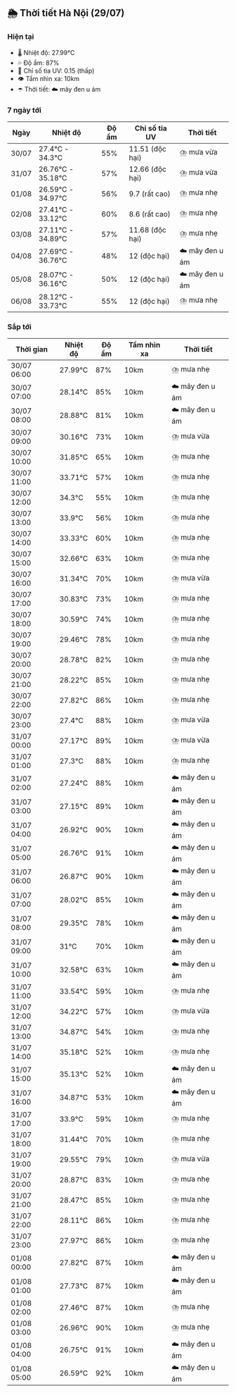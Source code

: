 ## 🌦️ Thời tiết Hà Nội (29/07)

### Hiện tại

- 🌡️ Nhiệt độ: 27.99℃
- 💦 Độ ẩm: 87%
- 🌟 Chỉ số tia UV: 0.15 (thấp)
- 👁️ Tầm nhìn xa: 10km
- ☂️ Thời tiết: ☁️ mây đen u ám

### 7 ngày tới

| Ngày | Nhiệt độ | Độ ẩm | Chỉ số tia UV | Thời tiết |
| --- | --- | --- | --- | --- |
| 30/07 | 27.4℃ - 34.3℃ | 55% | 11.51 (độc hại) | ⛈️ mưa vừa |
| 31/07 | 26.76℃ - 35.18℃ | 57% | 12.66 (độc hại) | ⛈️ mưa vừa |
| 01/08 | 26.59℃ - 34.97℃ | 56% | 9.7 (rất cao) | ⛈️ mưa nhẹ |
| 02/08 | 27.41℃ - 33.12℃ | 60% | 8.6 (rất cao) | ⛈️ mưa nhẹ |
| 03/08 | 27.11℃ - 34.89℃ | 57% | 11.68 (độc hại) | ⛈️ mưa nhẹ |
| 04/08 | 27.69℃ - 36.76℃ | 48% | 12 (độc hại) | ☁️ mây đen u ám |
| 05/08 | 28.07℃ - 36.16℃ | 50% | 12 (độc hại) | ☁️ mây đen u ám |
| 06/08 | 28.12℃ - 33.73℃ | 55% | 12 (độc hại) | ⛈️ mưa nhẹ |

### Sắp tới

| Thời gian | Nhiệt độ | Độ ẩm | Tầm nhìn xa | Thời tiết |
| --- | --- | --- | --- | --- |
| 30/07 06:00 | 27.99℃ | 87% | 10km | ⛈️ mưa nhẹ |
| 30/07 07:00 | 28.14℃ | 85% | 10km | ☁️ mây đen u ám |
| 30/07 08:00 | 28.88℃ | 81% | 10km | ☁️ mây đen u ám |
| 30/07 09:00 | 30.16℃ | 73% | 10km | ⛈️ mưa vừa |
| 30/07 10:00 | 31.85℃ | 65% | 10km | ⛈️ mưa nhẹ |
| 30/07 11:00 | 33.71℃ | 57% | 10km | ⛈️ mưa nhẹ |
| 30/07 12:00 | 34.3℃ | 55% | 10km | ⛈️ mưa nhẹ |
| 30/07 13:00 | 33.9℃ | 56% | 10km | ⛈️ mưa nhẹ |
| 30/07 14:00 | 33.33℃ | 60% | 10km | ⛈️ mưa nhẹ |
| 30/07 15:00 | 32.66℃ | 63% | 10km | ⛈️ mưa nhẹ |
| 30/07 16:00 | 31.34℃ | 70% | 10km | ⛈️ mưa vừa |
| 30/07 17:00 | 30.83℃ | 73% | 10km | ⛈️ mưa nhẹ |
| 30/07 18:00 | 30.59℃ | 74% | 10km | ⛈️ mưa nhẹ |
| 30/07 19:00 | 29.46℃ | 78% | 10km | ⛈️ mưa nhẹ |
| 30/07 20:00 | 28.78℃ | 82% | 10km | ⛈️ mưa nhẹ |
| 30/07 21:00 | 28.22℃ | 85% | 10km | ⛈️ mưa nhẹ |
| 30/07 22:00 | 27.82℃ | 86% | 10km | ⛈️ mưa nhẹ |
| 30/07 23:00 | 27.4℃ | 88% | 10km | ⛈️ mưa vừa |
| 31/07 00:00 | 27.17℃ | 89% | 10km | ⛈️ mưa vừa |
| 31/07 01:00 | 27.3℃ | 88% | 10km | ⛈️ mưa nhẹ |
| 31/07 02:00 | 27.24℃ | 88% | 10km | ☁️ mây đen u ám |
| 31/07 03:00 | 27.15℃ | 89% | 10km | ☁️ mây đen u ám |
| 31/07 04:00 | 26.92℃ | 90% | 10km | ☁️ mây đen u ám |
| 31/07 05:00 | 26.76℃ | 91% | 10km | ☁️ mây đen u ám |
| 31/07 06:00 | 26.87℃ | 90% | 10km | ☁️ mây đen u ám |
| 31/07 07:00 | 28.02℃ | 85% | 10km | ☁️ mây đen u ám |
| 31/07 08:00 | 29.35℃ | 78% | 10km | ☁️ mây đen u ám |
| 31/07 09:00 | 31℃ | 70% | 10km | ☁️ mây đen u ám |
| 31/07 10:00 | 32.58℃ | 63% | 10km | ☁️ mây đen u ám |
| 31/07 11:00 | 33.54℃ | 59% | 10km | ⛈️ mưa nhẹ |
| 31/07 12:00 | 34.22℃ | 57% | 10km | ⛈️ mưa vừa |
| 31/07 13:00 | 34.87℃ | 54% | 10km | ⛈️ mưa nhẹ |
| 31/07 14:00 | 35.18℃ | 52% | 10km | ⛈️ mưa nhẹ |
| 31/07 15:00 | 35.13℃ | 52% | 10km | ☁️ mây đen u ám |
| 31/07 16:00 | 34.87℃ | 53% | 10km | ☁️ mây đen u ám |
| 31/07 17:00 | 33.9℃ | 59% | 10km | ⛈️ mưa nhẹ |
| 31/07 18:00 | 31.44℃ | 70% | 10km | ⛈️ mưa nhẹ |
| 31/07 19:00 | 29.55℃ | 79% | 10km | ⛈️ mưa vừa |
| 31/07 20:00 | 28.87℃ | 83% | 10km | ⛈️ mưa nhẹ |
| 31/07 21:00 | 28.47℃ | 85% | 10km | ⛈️ mưa nhẹ |
| 31/07 22:00 | 28.11℃ | 86% | 10km | ⛈️ mưa nhẹ |
| 31/07 23:00 | 27.97℃ | 86% | 10km | ⛈️ mưa nhẹ |
| 01/08 00:00 | 27.82℃ | 87% | 10km | ☁️ mây đen u ám |
| 01/08 01:00 | 27.73℃ | 87% | 10km | ☁️ mây đen u ám |
| 01/08 02:00 | 27.46℃ | 87% | 10km | ⛈️ mưa nhẹ |
| 01/08 03:00 | 26.96℃ | 90% | 10km | ⛈️ mưa nhẹ |
| 01/08 04:00 | 26.75℃ | 91% | 10km | ☁️ mây đen u ám |
| 01/08 05:00 | 26.59℃ | 92% | 10km | ☁️ mây đen u ám |
